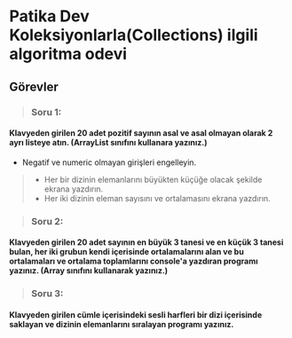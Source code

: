 # Patika Dev Koleksiyonlarla(Collections) ilgili algoritma odevi
## Görevler
> ### **Soru 1:** 
#### Klavyeden girilen 20 adet pozitif sayının asal ve asal olmayan olarak 2 ayrı listeye atın. (ArrayList sınıfını kullanara yazınız.)

 - Negatif ve numeric olmayan girişleri engelleyin.
> - Her bir dizinin elemanlarını büyükten küçüğe olacak şekilde ekrana yazdırın.
> - Her iki dizinin eleman sayısını ve ortalamasını ekrana yazdırın.

> ### **Soru 2:**
#### Klavyeden girilen 20 adet sayının en büyük 3 tanesi ve en küçük 3 tanesi bulan, her iki grubun kendi içerisinde ortalamalarını alan ve bu ortalamaları ve ortalama toplamlarını console'a yazdıran programı yazınız. (Array sınıfını kullanarak yazınız.)

> ### **Soru 3:** 
#### Klavyeden girilen cümle içerisindeki sesli harfleri bir dizi içerisinde saklayan ve dizinin elemanlarını sıralayan programı yazınız.
